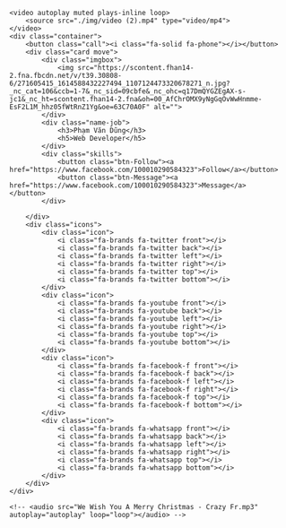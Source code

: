 ﻿<!DOCTYPE html>
<html lang="en">
<head>
    <meta charset="UTF-8">
    <meta http-equiv="X-UA-Compatible" content="IE=edge">
    <meta name="viewport" content="width=device-width, initial-scale=1.0">
    <title>3D Card</title>
    <!--font awasome icons-->
    <link rel="stylesheet" href="https://cdnjs.cloudflare.com/ajax/libs/font-awesome/6.0.0/css/all.min.css" integrity="sha512-9usAa10IRO0HhonpyAIVpjrylPvoDwiPUiKdWk5t3PyolY1cOd4DSE0Ga+ri4AuTroPR5aQvXU9xC6qOPnzFeg==" crossorigin="anonymous" referrerpolicy="no-referrer" />
    <link rel="preconnect" href="https://fonts.googleapis.com">
    <link rel="preconnect" href="https://fonts.gstatic.com" crossorigin>
    <link href="https://fonts.googleapis.com/css2?family=Roboto&display=swap" rel="stylesheet">
    <!--my css file-->
    <link rel="stylesheet" href="style.css">
    <!-- <audio src="We Wish You A Merry Christmas - Crazy Fr.mp3" autoplay="autoplay" loop="loop"></audio> -->
</head>
<body>
    <audio loop autoplay>
        <source src="crazy.mp3">
    </audio>

    <video autoplay muted plays-inline loop>
        <source src="./img/video (2).mp4" type="video/mp4">
    </video>
    <div class="container">
        <button class="call"><i class="fa-solid fa-phone"></i></button>
        <div class="card move">
            <div class="imgbox">
                <img src="https://scontent.fhan14-2.fna.fbcdn.net/v/t39.30808-6/271605415_1614588432227494_1107124473320678271_n.jpg?_nc_cat=106&ccb=1-7&_nc_sid=09cbfe&_nc_ohc=q17DmQYGZEgAX-s-jc1&_nc_ht=scontent.fhan14-2.fna&oh=00_AfChrOMX9yNgGqOvWwHnmme-EsF2L1M_hhz05fWtRnZ1Yg&oe=63C70A0F" alt="">
            </div>
            <div class="name-job">
                <h3>Phạm Văn Dũng</h3>
                <h5>Web Developer</h5>
            </div>
            <div class="skills">
                <button class="btn-Follow"><a href="https://www.facebook.com/100010290584323">Follow</a></button>
                <button class="btn-Message"><a href="https://www.facebook.com/100010290584323">Message</a>   </button>
            </div>

        </div>
        <div class="icons">
            <div class="icon">
                <i class="fa-brands fa-twitter front"></i>
                <i class="fa-brands fa-twitter back"></i>
                <i class="fa-brands fa-twitter left"></i>
                <i class="fa-brands fa-twitter right"></i>
                <i class="fa-brands fa-twitter top"></i>
                <i class="fa-brands fa-twitter bottom"></i>
            </div>
            <div class="icon">
                <i class="fa-brands fa-youtube front"></i>
                <i class="fa-brands fa-youtube back"></i>
                <i class="fa-brands fa-youtube left"></i>
                <i class="fa-brands fa-youtube right"></i>
                <i class="fa-brands fa-youtube top"></i>
                <i class="fa-brands fa-youtube bottom"></i>
            </div>
            <div class="icon">
                <i class="fa-brands fa-facebook-f front"></i>
                <i class="fa-brands fa-facebook-f back"></i>
                <i class="fa-brands fa-facebook-f left"></i>
                <i class="fa-brands fa-facebook-f right"></i>
                <i class="fa-brands fa-facebook-f top"></i>
                <i class="fa-brands fa-facebook-f bottom"></i>
            </div>
            <div class="icon">
                <i class="fa-brands fa-whatsapp front"></i>
                <i class="fa-brands fa-whatsapp back"></i>
                <i class="fa-brands fa-whatsapp left"></i>
                <i class="fa-brands fa-whatsapp right"></i>
                <i class="fa-brands fa-whatsapp top"></i>
                <i class="fa-brands fa-whatsapp bottom"></i>
            </div>
        </div>
    </div>

    <!-- <audio src="We Wish You A Merry Christmas - Crazy Fr.mp3" autoplay="autoplay" loop="loop"></audio> -->
</body>
</html>
<script>
    var container=document.querySelector('.container')
    var icons=document.querySelector('.icons')
    var call=document.querySelector('.call')
    var body =document.querySelector('body')
    var card=document.querySelector('.card')
    // body.addEventListener('onload',function(){
        setTimeout(function(){
        container.classList.add('move')
    },3000)
    // })
   setTimeout(function(){
    icons.style="opacity: 0"
    call.style="opacity: 0"
   },2000)
   setTimeout(function(){
    card.classList.remove('move')
    icons.style="opacity: 1"
    call.style="opacity: 1"
   },6000)

</script>

